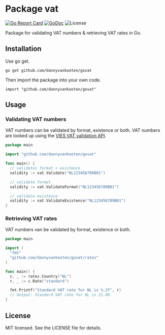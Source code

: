 Package vat
===

[![Go Report Card](https://goreportcard.com/badge/github.com/dannyvankooten/govat)](https://goreportcard.com/report/github.com/dannyvankooten/govat)
[![GoDoc](https://godoc.org/github.com/dannyvankooten/govat?status.svg)](https://godoc.org/github.com/dannyvankooten/govat)
![License](https://img.shields.io/dub/l/vibe-d.svg)

Package for validating VAT numbers & retrieving VAT rates in Go.

## Installation

Use go get.

```
go get github.com/dannyvankooten/govat
```

Then import the package into your own code.

```
import "github.com/dannyvankooten/govat"
```

## Usage

### Validating VAT numbers

VAT numbers can be validated by format, existence or both. VAT numbers are looked up using the [VIES VAT validation API](http://ec.europa.eu/taxation_customs/vies/).

```go
package main

import "github.com/dannyvankooten/govat"

func main() {
  // validates format + existence
  validity := vat.Validate("NL123456789B01")

  // validate format
  validity := vat.ValidateFormat("NL123456789B01")

  // validate existence
  validity := vat.ValidateExistence("NL123456789B01")
}
```

### Retrieving VAT rates

VAT numbers van be validated by format, existence or both.

```go
package main

import (
  "fmt"
  "github.com/dannyvankooten/govat/rates"
)

func main() {
  c, _ := rates.Country("NL")
  r, _ := c.Rate("standard")

  fmt.Printf("Standard VAT rate for NL is %.2f", r)
  // Output: Standard VAT rate for NL is 21.00
}
```

## License

MIT licensed. See the LICENSE file for details.
